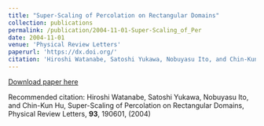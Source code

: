 ```yaml
---
title: "Super-Scaling of Percolation on Rectangular Domains"
collection: publications
permalink: /publication/2004-11-01-Super-Scaling_of_Per
date: 2004-11-01
venue: 'Physical Review Letters'
paperurl: 'https://dx.doi.org/'
citation: 'Hiroshi Watanabe, Satoshi Yukawa, Nobuyasu Ito, and Chin-Kun Hu, Super-Scaling of Percolation on Rectangular Domains, Physical Review Letters, <b>93</b>, 190601, (2004)'
---
```


<a href='https://dx.doi.org/'>Download paper here</a>

Recommended citation: Hiroshi Watanabe, Satoshi Yukawa, Nobuyasu Ito, and Chin-Kun Hu, Super-Scaling of Percolation on Rectangular Domains, Physical Review Letters, <b>93</b>, 190601, (2004)